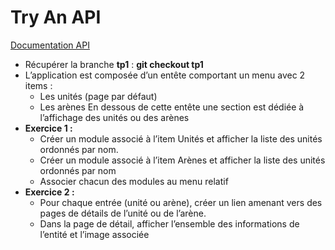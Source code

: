 # Try An API 

[Documentation API](https://github.com/martincarrera/clash-royale-api)

- Récupérer la branche **tp1** : **git checkout tp1**
- L’application est composée d’un entête comportant un menu avec 2 items : 
  - Les unités (page par défaut)
  - Les arènes
En dessous de cette entête une section est dédiée à l’affichage des unités ou des arènes
- **Exercice 1 :** 
  - Créer un module associé à l’item Unités et afficher la liste des unités ordonnés par nom.
  - Créer un module associé à l’item Arènes et afficher la liste des unités ordonnés par nom
  - Associer chacun des modules au menu relatif
- **Exercice 2 :** 
  - Pour chaque entrée (unité ou arène), créer un lien amenant vers des pages de détails de l’unité ou de l’arène. 
  - Dans la page de détail, afficher l’ensemble des informations de l’entité et l’image associée

